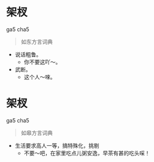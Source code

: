 # 架杈
ga5 cha5
> 如东方言词典
- 说话粗鲁。
  - 你不要这吖～。
- 武断。
  - 这个人～唻。

# 架杈
ga5 cha5
> 如皋方言词典
- 生活要求高人一等，搞特殊化，挑剔
  - 不要～吧，在家里吃点儿粥安逸，早茶有甚的吃头啋！

